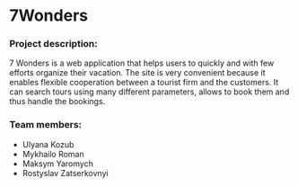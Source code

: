 # 7Wonders

### Project description:
7 Wonders is a web application that helps users to quickly and with few efforts organize their vacation.
The site is very convenient because it enables flexible cooperation between a tourist firm and the customers. It can search tours using many different parameters, allows to book them and thus handle the bookings.

### Team members:
- Ulyana Kozub
- Mykhailo Roman
- Maksym Yaromych
- Rostyslav Zatserkovnyi
